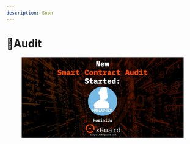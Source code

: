 ```yaml
---
description: Soon
---
```


# 🔹Audit

<figure><img src="../../.gitbook/assets/audit.jpg" alt=""><figcaption></figcaption></figure>
